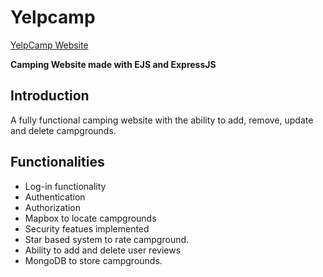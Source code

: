 # Yelpcamp


[YelpCamp Website](https://yelpcampproject-ts6h.onrender.com)


**Camping Website made with EJS and ExpressJS**

## Introduction
A fully functional camping website with the ability to  add, remove, update and delete campgrounds.

## Functionalities

+ Log-in functionality
+ Authentication
+ Authorization
+ Mapbox to locate campgrounds
+ Security  featues implemented
+ Star based system to rate campground.
+ Ability to add and delete user reviews
+ MongoDB to store campgrounds.




